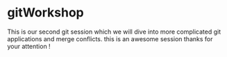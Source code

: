 # gitWorkshop
This is our second git session which we will dive into more complicated git applications and merge conflicts.
this is an awesome session
thanks for your attention !
